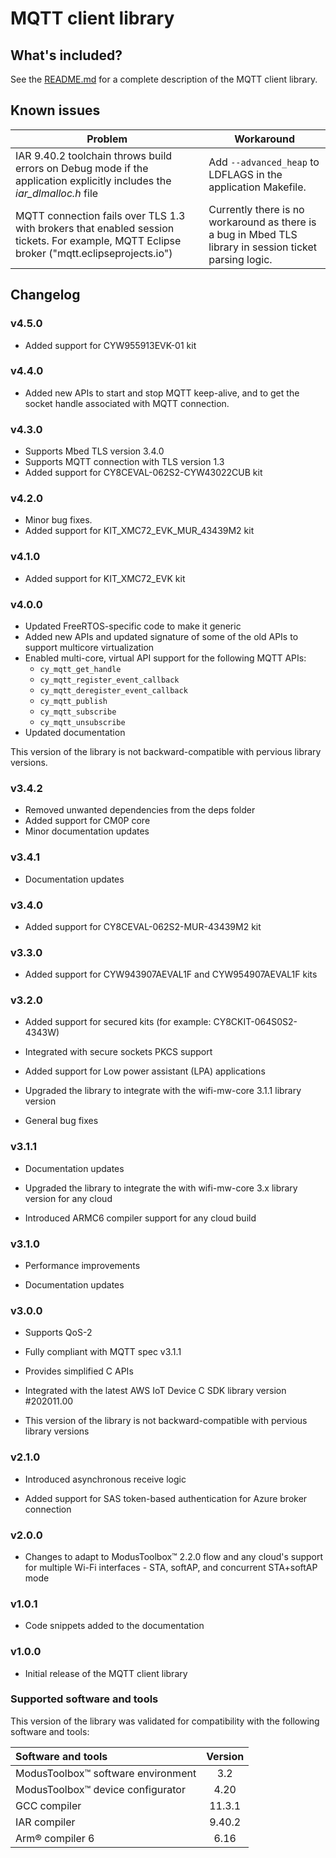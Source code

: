 # MQTT client library

## What's included?

See the [README.md](./README.md) for a complete description of the MQTT client library.


## Known issues

| Problem | Workaround |
| ------- | ---------- |
| IAR 9.40.2 toolchain throws build errors on Debug mode if the application explicitly includes the *iar_dlmalloc.h* file | Add `--advanced_heap` to LDFLAGS in the application Makefile. |
| MQTT connection fails over TLS 1.3 with brokers that enabled session tickets. For example, MQTT Eclipse broker ("mqtt.eclipseprojects.io") | Currently there is no workaround as there is a bug in Mbed TLS library in session ticket parsing logic. |

## Changelog

### v4.5.0

- Added support for CYW955913EVK-01 kit

### v4.4.0

- Added new APIs to start and stop MQTT keep-alive, and to get the socket handle associated with MQTT connection.

### v4.3.0

- Supports Mbed TLS version 3.4.0
- Supports MQTT connection with TLS version 1.3
- Added support for CY8CEVAL-062S2-CYW43022CUB kit

### v4.2.0

- Minor bug fixes.
- Added support for KIT_XMC72_EVK_MUR_43439M2 kit

### v4.1.0

- Added support for KIT_XMC72_EVK kit

### v4.0.0

- Updated FreeRTOS-specific code to make it generic
- Added new APIs and updated signature of some of the old APIs to support multicore virtualization
- Enabled multi-core, virtual API support for the following MQTT APIs:
   - `cy_mqtt_get_handle`
   - `cy_mqtt_register_event_callback`
   - `cy_mqtt_deregister_event_callback`
   - `cy_mqtt_publish`
   - `cy_mqtt_subscribe`
   - `cy_mqtt_unsubscribe`
- Updated documentation

This version of the library is not backward-compatible with pervious library versions.


### v3.4.2

- Removed unwanted dependencies from the deps folder
- Added support for CM0P core
- Minor documentation updates


### v3.4.1

- Documentation updates


### v3.4.0

- Added support for CY8CEVAL-062S2-MUR-43439M2 kit


### v3.3.0

- Added support for CYW943907AEVAL1F and CYW954907AEVAL1F kits


### v3.2.0

- Added support for secured kits (for example: CY8CKIT-064S0S2-4343W)

- Integrated with secure sockets PKCS support

- Added support for Low power assistant (LPA) applications

- Upgraded the library to integrate with the wifi-mw-core 3.1.1 library version

- General bug fixes


### v3.1.1
- Documentation updates

- Upgraded the library to integrate the with wifi-mw-core 3.x library version for any cloud

- Introduced ARMC6 compiler support for any cloud build


### v3.1.0
- Performance improvements

- Documentation updates


### v3.0.0
- Supports QoS-2

- Fully compliant with MQTT spec v3.1.1

- Provides simplified C APIs

- Integrated with the latest AWS IoT Device C SDK library version #202011.00

- This version of the library is not backward-compatible with pervious library versions


### v2.1.0
-  Introduced asynchronous receive logic

-  Added support for SAS token-based authentication for Azure broker connection


### v2.0.0

- Changes to adapt to ModusToolbox&trade; 2.2.0 flow and any cloud's support for multiple Wi-Fi interfaces - STA, softAP, and concurrent STA+softAP mode


### v1.0.1

- Code snippets added to the documentation


### v1.0.0

- Initial release of the MQTT client library


### Supported software and tools

This version of the library was validated for compatibility with the following software and tools:

| Software and tools                                             | Version |
| :---                                                           | :----:  |
| ModusToolbox&trade; software environment                       | 3.2     |
| ModusToolbox&trade; device configurator                        | 4.20    |
| GCC compiler                                                   | 11.3.1  |
| IAR compiler                                                   | 9.40.2  |
| Arm&reg; compiler 6                                            | 6.16    |
